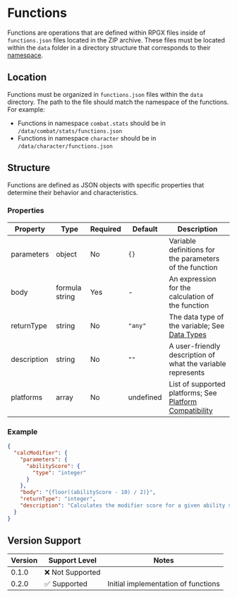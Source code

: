 # Functions

Functions are operations that are defined within RPGX files inside of `functions.json` files located in the ZIP archive. These files must be located within the `data` folder in a directory structure that corresponds to their [namespace](./namespaces.md).

## Location

Functions must be organized in `functions.json` files within the `data` directory. The path to the file should match the namespace of the functions. For example:

- Functions in namespace `combat.stats` should be in `/data/combat/stats/functions.json`
- Functions in namespace `character` should be in `/data/character/functions.json`

## Structure

Functions are defined as JSON objects with specific properties that determine their behavior and characteristics.

### Properties

| Property    | Type           | Required | Default   | Description                                                                                   |
| ----------- | -------------- | -------- | --------- | --------------------------------------------------------------------------------------------- |
| parameters  | object         | No       | `{}`      | Variable definitions for the parameters of the function                                       |
| body        | formula string | Yes      | -         | An expression for the calculation of the function                                             |
| returnType  | string         | No       | `"any"`   | The data type of the variable; See [Data Types](../common/data_types.md)                      |
| description | string         | No       | `""`      | A user-friendly description of what the variable represents                                   |
| platforms   | array          | No       | undefined | List of supported platforms; See [Platform Compatibility](../implementation/compatibility.md) |

### Example

```json
{
  "calcModifier": {
    "parameters": {
      "abilityScore": {
        "type": "integer"
      }
    },
    "body": "{floor((abilityScore - 10) / 2)}",
    "returnType": "integer",
    "description": "Calculates the modifier score for a given ability score"
  }
}
```

## Version Support

| Version | Support Level    | Notes                               |
| ------- | ---------------- | ----------------------------------- |
| 0.1.0   | ❌ Not Supported |                                     |
| 0.2.0   | ✅ Supported     | Initial implementation of functions |
